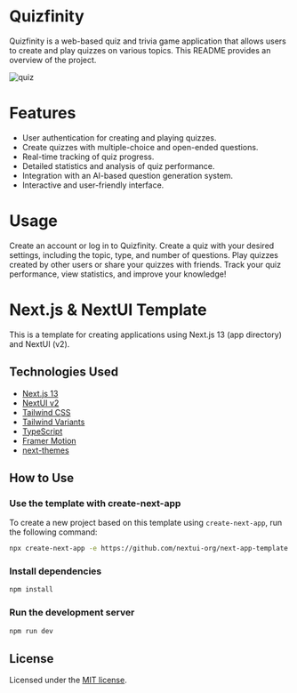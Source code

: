 # Quizfinity

Quizfinity is a web-based quiz and trivia game application that allows users to create and play quizzes on various topics. This README provides an overview of the project.

![quiz](https://github.com/shrivats2/quizfinity/assets/61049031/50efac96-bda3-46f8-9958-6fec91ba9094)


# Features

- User authentication for creating and playing quizzes.
- Create quizzes with multiple-choice and open-ended questions.
- Real-time tracking of quiz progress.
- Detailed statistics and analysis of quiz performance.
- Integration with an AI-based question generation system.
- Interactive and user-friendly interface.

# Usage
Create an account or log in to Quizfinity.
Create a quiz with your desired settings, including the topic, type, and number of questions.
Play quizzes created by other users or share your quizzes with friends.
Track your quiz performance, view statistics, and improve your knowledge!

# Next.js & NextUI Template

This is a template for creating applications using Next.js 13 (app directory) and NextUI (v2).

## Technologies Used

- [Next.js 13](https://nextjs.org/docs/getting-started)
- [NextUI v2](https://nextui.org/)
- [Tailwind CSS](https://tailwindcss.com/)
- [Tailwind Variants](https://tailwind-variants.org)
- [TypeScript](https://www.typescriptlang.org/)
- [Framer Motion](https://www.framer.com/motion/)
- [next-themes](https://github.com/pacocoursey/next-themes)

## How to Use


### Use the template with create-next-app

To create a new project based on this template using `create-next-app`, run the following command:

```bash
npx create-next-app -e https://github.com/nextui-org/next-app-template
```

### Install dependencies

```bash
npm install
```

### Run the development server

```bash
npm run dev
```

## License

Licensed under the [MIT license](https://github.com/nextui-org/next-app-template/blob/main/LICENSE).
